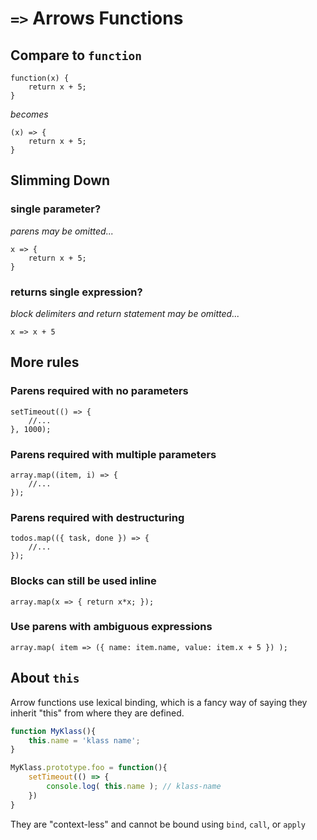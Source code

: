 
# `=>` Arrows Functions

## Compare to `function`

```
function(x) {
	return x + 5;
}
```
_becomes_

```
(x) => {
	return x + 5;
}
```
## Slimming Down

### single parameter?
_parens may be omitted..._
```
x => {
	return x + 5;
}
```

### returns single expression? 
_block delimiters and return statement may be omitted..._

```
x => x + 5
```

## More rules

### Parens required with no parameters
```
setTimeout(() => {
	//...
}, 1000);
```

### Parens required with multiple parameters
```
array.map((item, i) => {
	//...
});
```

### Parens required with destructuring
```
todos.map(({ task, done }) => {
	//...
});
```

### Blocks can still be used inline
```
array.map(x => { return x*x; });
```

### Use parens with ambiguous expressions
```
array.map( item => ({ name: item.name, value: item.x + 5 }) );
```

## About `this`

Arrow functions use lexical binding, which is a fancy way
of saying they inherit "this" from where they are defined.

```js
function MyKlass(){
	this.name = 'klass name';
}

MyKlass.prototype.foo = function(){
	setTimeout(() => {
		console.log( this.name ); // klass-name
	})
}
```

They are "context-less" and cannot be bound using `bind`, `call`, or `apply`